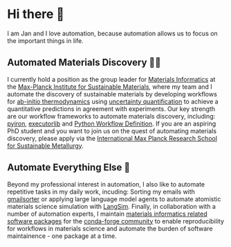 # Hi there 👋
I am Jan and I love automation, because automation allows us to focus on the important things in life.

## Automated Materials Discovery :scientist: 
I currently hold a position as the group leader for [Materials Informatics](https://www.mpie.de/5013829/matinf) at the [Max-Planck Institute for Sustainable Materials](https://github.com/eisenforschung), where my team and I automate the discovery of sustainable materials by developing workflows for [ab-initio thermodynamics](https://www.mpie.de/5056820/phasediagram) using [uncertainty quantification](https://www.mpie.de/5062775/dftuncertainty) to achieve a quantitative predictions in agreement with experiments. Our key strength are our workflow frameworks to automate materials discovery, including: [pyiron](https://github.com/pyiron), [executorlib](https://github.com/pyiron/executorlib) and [Python Workflow Definition](https://github.com/pythonworkflow/python-workflow-definition). If you are an aspiring PhD student and you want to join us on the quest of automating materials discovery, please apply via the [International Max Planck Research School for Sustainable Metallurgy](https://www.mpie.de/2747306/doctoral-program). 

## Automate Everything Else :rocket:
Beyond my professional interest in automation, I also like to automate repetitive tasks in my daily work, incuding: Sorting my emails with [gmailsorter](https://github.com/jan-janssen/gmailsorter) or applying large language model agents to automate atomistic materials science simulation with [LangSim](https://github.com/jan-janssen/LangSim). Finally, in collaboration with a number of automation experts, I maintain [materials informatics related software packages](https://github.com/jan-janssen/conda-forge-contribution) for the [conda-forge community](https://github.com/conda-forge) to enable reproducibility for workflows in materials science and automate the burden of software maintainence - one package at a time. 
